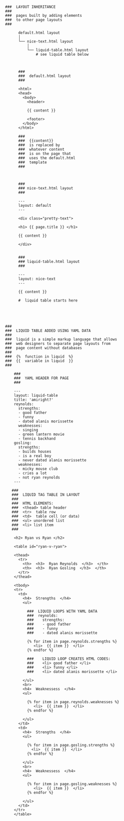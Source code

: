###
    ###  LAYOUT INHERITANCE
    ###
    ###  pages built by adding elements 
    ###  to other page layouts 
    ###

          default.html layout 
          │
          └── nice-text.html layout 
              │
              └── liquid-table.html layout
                  # see liquid table below



          ###
          ###  default.html layout
          ###

          <html>
          <head>
            <body>                                
              <header>   

              {{ content }}     

              <footer>           
            </body>  
          </html>     

          ###
          ###  {{content}}
          ###  is replaced by
          ###  whatever content
          ###  is on the page that
          ###  uses the default.html 
          ###  template 
          ###



          ###
          ### nice-text.html layout
          ###

          ---
          layout: default
          ---

          <div class="pretty-text">

          <h1> {{ page.title }} </h1>

          {{ content }}

          </div>


          ###
          ### liquid-table.html layout
          ###

          ---
          layout: nice-text
          ---

          {{ content }}

          #  liquid table starts here





    ###
    ###  LIQUID TABLE ADDED USING YAML DATA
    ###
    ###  liquid is a simple markup language that allows
    ###  web designers to separate page layouts from
    ###  page content without databases
    ###
    ###  {%  function in liquid  %}
    ###  {{  variable in liquid  }}
    ###

        ###
        ###  YAML HEADER FOR PAGE
        ###

        ---
        layout: liquid-table
        title: 'amiright?'
        reynolds:
          strengths:
          - good father
          - funny
          - dated alanis morissette
          weaknesses: 
          - singing
          - green lantern movie
          - tennis backhand 
        gosling:
          strengths: 
          - builds houses
          - is a real boy
          - never dated alanis morissette
          weaknesses: 
          - micky mouse club
          - cries a lot
          - not ryan reynolds
        ---

       ###
       ###  LIQUID TAG TABLE IN LAYOUT
       ###
       ###  HTML ELEMENTS: 
       ###  <thead> table header
       ###  <tr>  table row 
       ###  <td>  table cell (or data)
       ###  <ul> unordered list
       ###  <li> list item 
       ###

        <h2> Ryan vs Ryan </h2>

        <table id="ryan-v-ryan">

        <thead>
          <tr>
            <th>  <h3>  Ryan Reynolds  </h3>  </th>
            <th>  <h3>  Ryan Gosling  </h3>  </th>
          </tr>
        </thead>

        <tbody>
        <tr>
          <td>
            <h4>  Strengths  </h4>
            <ul>

              ###  LIQUID LOOPS WITH YAML DATA
              ###  reynolds:
              ###    strengths:
              ###    - good father
              ###    - funny
              ###    - dated alanis morissette

              {% for item in page.reynolds.strengths %}
                 <li>  {{ item }}  </li>
              {% endfor %}

              ###    LIQUID LOOP CREATES HTML CODES:
              ###    <li> good father </li>
              ###    <li> funny </li>
              ###    <li> dated alanis morissette </li>        

            </ul>
            <br>
            <h4>  Weaknessess  </h4>
            <ul>

              {% for item in page.reynolds.weaknesses %}
                 <li>  {{ item }}  </li>
              {% endfor %}

            </ul>  
          </td>
          <td>
            <h4>  Strengths  </h4>
            <ul>

              {% for item in page.gosling.strengths %}
                <li>  {{ item }}  </li>
              {% endfor %}

            </ul>
            <br>
            <h4>  Weaknessess  </h4>
            <ul>

              {% for item in page.gosling.weaknesses %}
                 <li>  {{ item }}  </li>
              {% endfor %}

            </ul>
          </td>
        </tr> 
        </table>
